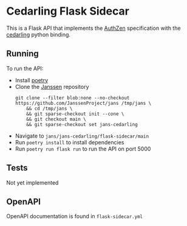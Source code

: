 # Cedarling Flask Sidecar

This is a Flask API that implements the [AuthZen](https://openid.github.io/authzen/) specification with the [cedarling](../) python binding. 

## Running

To run the API:

- Install [poetry](https://python-poetry.org/docs/#installation)
- Clone the [Janssen](https://github.com/JanssenProject/jans) repository
    ```
    git clone --filter blob:none --no-checkout https://github.com/JanssenProject/jans /tmp/jans \
        && cd /tmp/jans \
        && git sparse-checkout init --cone \
        && git checkout main \
        && git sparse-checkout set jans-cedarling
    ```
- Navigate to `jans/jans-cedarling/flask-sidecar/main`
- Run `poetry install` to install dependencies
- Run `poetry run flask run` to run the API on port 5000

## Tests

Not yet implemented

## OpenAPI

OpenAPI documentation is found in `flask-sidecar.yml`
